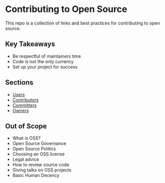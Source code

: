 # Contributing to Open Source

This repo is a collection of links and best practices for contributing to open source.

## Key Takeaways

* Be respectful of maintainers time
* Code is not the only currency
* Set up your project for success

## Sections

* [Users](Users/README.md)
* [Contributors](Contributors/README.md)
* [Committers](Committers/README.md)
* [Owners](Owners/README.md)

## Out of Scope

* What is OSS?
* Open Source Governance
* Open Source Politics
* Choosing an OSS license
* Legal advice
* How to review source code
* Giving talks on OSS projects
* Basic Human Decency